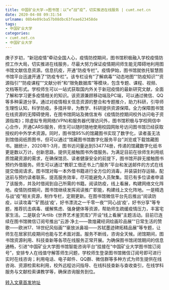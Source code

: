 ```yaml
---
title: 中国矿业大学->图书馆：以“e”战“疫”，切实推进在线服务 | cumt.net.cn
date: 2020-04-08 09:31:54
urlname: 08b4e09cba57b08dbc63feae623458de
tags: 
- 中国矿业大学
categories:
- cumt.net.cn
- 中国矿业大学
---
```

庚子岁初，“新冠疫情”牵动全国人心，疫情防控期间，图书馆积极融入学校疫情防控工作大局，切实推进在线服务，尽最大努力保证疫情期间师生能无障碍地利用图书馆文献信息资源。信息抗疫，开通“防疫专栏”。疫情伊始，图书馆就依托智慧图书馆平台迅速开通了“防疫专栏”。该专栏设有“了解病毒”“动态地图”“防疫知识”“资源指引”“防疫课程”“文献分析”和“限免数据库”等模块，包含专题、课程、视频、文档等形式。学校师生可以一站式获取国内外关于新冠疫情的最新研究文献，全面了解和学习更多疫情相关的知识。该资源兼顾移动端及PC端，可以通过微信、QQ等多种渠道分享。通过对疫情相关信息资源的整合和专题推介，助力科研，引导师生理性认知，科学防疫。多措并举，为教学、科研提供资源保障。全力保障图书馆在线资源的无障碍使用，在图书馆网站及微信发布《疫情防控期间校外访问电子资源指南》；除虚拟专用网络(VPN)和服务器代理访问外，图书馆积极与学校网信中心合作，开通CARSI服务，师生可以随时随地使用校园网账号访问图书馆已经获取授权的中外学术资源。同时，图书馆95%的馆藏图书实现了数字化，读者虽无法到馆借阅纸质图书，但可以通过“馆藏图书馆数字化服务平台”浏览或下载馆藏图书。据统计，2020年1-3月，图书访问量达到534774册，传递的馆藏数字化纸书更是数以万计。创新思路，提供无接触图书外借服务。为满足目前在徐师生利用纸质馆藏资源的需求，在确保馆员、读者健康安全的前提下，图书馆开辟无接触图书预约外借服务。师生可以通过“教职工借还书上门服务”平台和发送邮件的方式在线提交借阅请求。图书馆对每一本外借书籍进行全方位的消毒，并装袋封存运输，配送前与预约读者联系，提高服务效率，尽可能避免人员聚集。现已有多位读者申请了该服务，并及时借阅到自己所需的书籍。阅读防疫，线上看展，构建网络文化阵地。疫情防控期间，图书馆继续发挥阅读推广职能，构建线上文化阵地。一是精选与战“疫”相关资源，制作专栏，定期更新。在图书馆微信平台先后推出“阅读防疫，以读攻毒”“矿图战‘疫’，好书漂流之一千零一夜”“同心战‘疫’，好书分享”等专题，推荐抗击病毒、缓解焦虑、强身健体等资源，帮助师生疏缓疫情压力，丰富宅家生活。二是联合“Artlib《世界艺术鉴赏库》”开设“线上看展”主题活动。目前已连续在图书馆微信订阅号推出“云游·净土——敦煌藏经洞绘画珍品展”“日常生活的赞歌——欧洲17、18世纪风俗画”“豪放派鼻祖——苏轼墨迹碑拓精品展”等专题，让师生在居家抗疫期间也能与艺术面对面。服务不断线，咨询全天候。闭馆期间，图书馆资源利用、科技查新等各项在线服务正常开展。为确保图书馆闭馆期间的信息通畅，引进“中国矿业大学图书馆智能咨询平台”挂接在“中国矿业大学图书馆订阅号”，安排专人在线值守解答师生问题，学校师生登录图书馆微信订阅号即可进行实时在线咨询；利用电话、电子邮件、QQ群、微信群等多种方式为师生提供在线咨询、资源检索和利用，校外远程访问指导、在线科技查新与查收查引，在线学科服务与文献检索课教学等，确保咨询服务到位。 



[转入文章首发地址](http://xwzx.cumt.edu.cn/93/ad/c523a562093/page.htm)